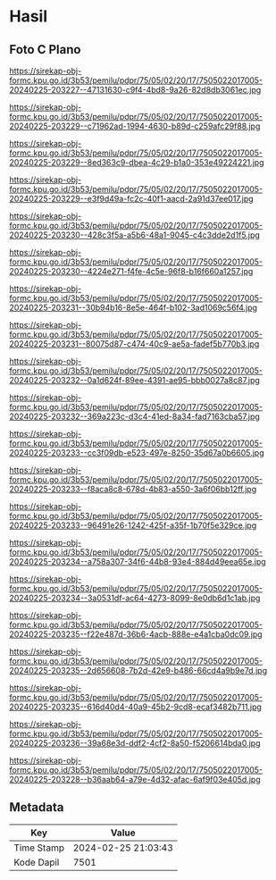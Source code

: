 # Hasil

## Foto C Plano

https://sirekap-obj-formc.kpu.go.id/3b53/pemilu/pdpr/75/05/02/20/17/7505022017005-20240225-203227--47131630-c9f4-4bd8-9a26-82d8db3061ec.jpg

https://sirekap-obj-formc.kpu.go.id/3b53/pemilu/pdpr/75/05/02/20/17/7505022017005-20240225-203229--c71962ad-1994-4630-b89d-c259afc29f88.jpg

https://sirekap-obj-formc.kpu.go.id/3b53/pemilu/pdpr/75/05/02/20/17/7505022017005-20240225-203229--8ed363c9-dbea-4c29-b1a0-353e49224221.jpg

https://sirekap-obj-formc.kpu.go.id/3b53/pemilu/pdpr/75/05/02/20/17/7505022017005-20240225-203229--e3f9d49a-fc2c-40f1-aacd-2a91d37ee017.jpg

https://sirekap-obj-formc.kpu.go.id/3b53/pemilu/pdpr/75/05/02/20/17/7505022017005-20240225-203230--428c3f5a-a5b6-48a1-9045-c4c3dde2d1f5.jpg

https://sirekap-obj-formc.kpu.go.id/3b53/pemilu/pdpr/75/05/02/20/17/7505022017005-20240225-203230--4224e271-f4fe-4c5e-96f8-b16f660a1257.jpg

https://sirekap-obj-formc.kpu.go.id/3b53/pemilu/pdpr/75/05/02/20/17/7505022017005-20240225-203231--30b94b16-8e5e-464f-b102-3ad1069c56f4.jpg

https://sirekap-obj-formc.kpu.go.id/3b53/pemilu/pdpr/75/05/02/20/17/7505022017005-20240225-203231--80075d87-c474-40c9-ae5a-fadef5b770b3.jpg

https://sirekap-obj-formc.kpu.go.id/3b53/pemilu/pdpr/75/05/02/20/17/7505022017005-20240225-203232--0a1d624f-89ee-4391-ae95-bbb0027a8c87.jpg

https://sirekap-obj-formc.kpu.go.id/3b53/pemilu/pdpr/75/05/02/20/17/7505022017005-20240225-203232--369a223c-d3c4-41ed-8a34-fad7163cba57.jpg

https://sirekap-obj-formc.kpu.go.id/3b53/pemilu/pdpr/75/05/02/20/17/7505022017005-20240225-203233--cc3f09db-e523-497e-8250-35d67a0b6605.jpg

https://sirekap-obj-formc.kpu.go.id/3b53/pemilu/pdpr/75/05/02/20/17/7505022017005-20240225-203233--f8aca8c8-678d-4b83-a550-3a6f06bb12ff.jpg

https://sirekap-obj-formc.kpu.go.id/3b53/pemilu/pdpr/75/05/02/20/17/7505022017005-20240225-203233--96491e26-1242-425f-a35f-1b70f5e329ce.jpg

https://sirekap-obj-formc.kpu.go.id/3b53/pemilu/pdpr/75/05/02/20/17/7505022017005-20240225-203234--a758a307-34f6-44b8-93e4-884d49eea65e.jpg

https://sirekap-obj-formc.kpu.go.id/3b53/pemilu/pdpr/75/05/02/20/17/7505022017005-20240225-203234--3a0531df-ac64-4273-8099-8e0db6d1c1ab.jpg

https://sirekap-obj-formc.kpu.go.id/3b53/pemilu/pdpr/75/05/02/20/17/7505022017005-20240225-203235--f22e487d-36b6-4acb-888e-e4a1cba0dc09.jpg

https://sirekap-obj-formc.kpu.go.id/3b53/pemilu/pdpr/75/05/02/20/17/7505022017005-20240225-203235--2d656608-7b2d-42e9-b486-66cd4a9b9e7d.jpg

https://sirekap-obj-formc.kpu.go.id/3b53/pemilu/pdpr/75/05/02/20/17/7505022017005-20240225-203235--616d40d4-40a9-45b2-9cd8-ecaf3482b711.jpg

https://sirekap-obj-formc.kpu.go.id/3b53/pemilu/pdpr/75/05/02/20/17/7505022017005-20240225-203236--39a68e3d-ddf2-4cf2-8a50-f5206614bda0.jpg

https://sirekap-obj-formc.kpu.go.id/3b53/pemilu/pdpr/75/05/02/20/17/7505022017005-20240225-203228--b36aab64-a79e-4d32-afac-6af9f03e405d.jpg


## Metadata

| Key        | Value               |
| ---------- | ------------------- |
| Time Stamp | 2024-02-25 21:03:43 |
| Kode Dapil | 7501                |



